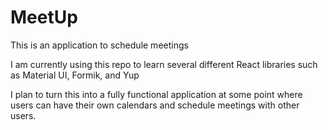 # MeetUp

This is an application to schedule meetings

I am currently using this repo to learn several different React libraries such as Material UI, Formik, and Yup

I plan to turn this into a fully functional application at some point where users can have their own calendars and schedule meetings with other users.
